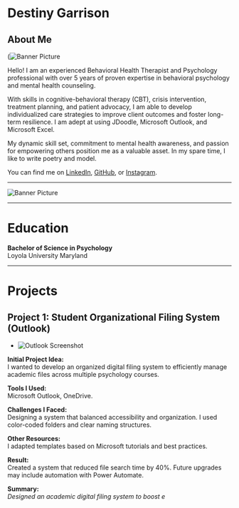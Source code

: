 # Destiny Garrison

## About Me

(![Banner Picture](group-banner.jpg)

Hello! I am an experienced Behavioral Health Therapist and Psychology professional with over 5 years of proven expertise in behavioral psychology and mental health counseling.

With skills in cognitive-behavioral therapy (CBT), crisis intervention, treatment planning, and patient advocacy, I am able to develop individualized care strategies to improve client outcomes and foster long-term resilience. I am adept at using JDoodle, Microsoft Outlook, and Microsoft Excel.

My dynamic skill set, commitment to mental health awareness, and passion for empowering others position me as a valuable asset. In my spare time, I like to write poetry and model.

You can find me on [LinkedIn](https://www.linkedin.com/in/destiny-garrison-ba37782b6?utm_source=share&utm_campaign=share_via&utm_content=profile&utm_medium=ios_app), [GitHub](https://github.com/destinygarrison), or [Instagram](https://instagram.com/yourhandle).

---

![Banner Picture](group-banner.jpg)


---

# Education

**Bachelor of Science in Psychology**  
Loyola University Maryland

---

# Projects

## Project 1: Student Organizational Filing System (Outlook)

- ![Outlook Screenshot](outlook-project.jpg)

**Initial Project Idea:**  
I wanted to develop an organized digital filing system to efficiently manage academic files across multiple psychology courses.

**Tools I Used:**  
Microsoft Outlook, OneDrive.

**Challenges I Faced:**  
Designing a system that balanced accessibility and organization. I used color-coded folders and clear naming structures.

**Other Resources:**  
I adapted templates based on Microsoft tutorials and best practices.

**Result:**  
Created a system that reduced file search time by 40%. Future upgrades may include automation with Power Automate.

**Summary:**  
*Designed an academic digital filing system to boost e*
